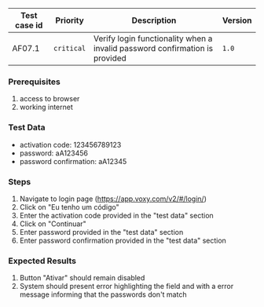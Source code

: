 Test case id | Priority | Description | Version
---|---|---|---
AF07.1 | `critical` | Verify login functionality when a invalid password confirmation is provided| `1.0`

### Prerequisites
1. access to browser
2. working internet

### Test Data
* activation code: 123456789123
* password: aA123456
* password confirmation: aA12345

### Steps
1. Navigate to login page (https://app.voxy.com/v2/#/login/)
2. Click on "Eu tenho um código"
3. Enter the activation code provided in the "test data" section
4. Click on "Continuar"
5. Enter password provided in the "test data" section
6. Enter password confirmation provided in the "test data" section

### Expected Results
1. Button "Ativar" should remain disabled
2. System should present error highlighting the field and with a error message informing that the passwords don't match
